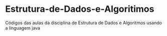 # Estrutura-de-Dados-e-Algoritimos
Códigos das aulas da disciplina de Estrutura de Dados e Algoritmos usando a linguagem java
